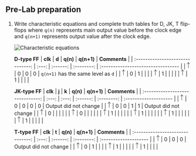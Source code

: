 ## Pre-Lab preparation

1. Write characteristic equations and complete truth tables for D, JK, T flip-flops where `q(n)` represents main output value before the clock edge and `q(n+1)` represents output value after the clock edge.

   ![Characteristic equations](images/eq_flip_flops.png)
   <!--
   https://editor.codecogs.com/

   \begin{align*}
   q_{n+1}^{D} =&~ d\\
   q_{n+1}^{T} =&~ t\cdot\overline{q_{n}} + \overline{t}\cdot q_{n}\\
   q_{n+1}^{JK} =&~ j\cdot\overline{q_{n}} + \overline{k}\cdot q_{n}\\
   \end{align*}

   -->
   
   **D-type FF**
   |             **clk**              | **d** | **q(n)** | **q(n+1)** | **Comments**                       |
   | :------------------------------: | :---: | :------: | :--------: | :--------------------------------- |
   | ![rising](Images/eq_uparrow.png) |   0   |    0     |     0      | `q(n+1)` has the same level as `d` |
   | ![rising](Images/eq_uparrow.png) |   0   |    1     |            |                                    |
   | ![rising](Images/eq_uparrow.png) |   1   |          |            |                                    |
   | ![rising](Images/eq_uparrow.png) |   1   |          |            |                                    |
   
   **JK-type FF**
   |             **clk**              | **j** | **k** | **q(n)** | **q(n+1)** | **Comments**          |
   | :------------------------------: | :---: | :---: | :------: | :--------: | :-------------------- |
   | ![rising](Images/eq_uparrow.png) |   0   |   0   |    0     |     0      | Output did not change |
   | ![rising](Images/eq_uparrow.png) |   0   |   0   |    1     |     1      | Output did not change |
   | ![rising](Images/eq_uparrow.png) |   0   |       |          |            |                       |
   | ![rising](Images/eq_uparrow.png) |   0   |       |          |            |                       |
   | ![rising](Images/eq_uparrow.png) |   1   |       |          |            |                       |
   | ![rising](Images/eq_uparrow.png) |   1   |       |          |            |                       |
   | ![rising](Images/eq_uparrow.png) |   1   |       |          |            |                       |
   | ![rising](Images/eq_uparrow.png) |   1   |       |          |            |                       |
   
   **T-type FF**
   |             **clk**              | **t** | **q(n)** | **q(n+1)** | **Comments**          |
   | :------------------------------: | :---: | :------: | :--------: | :-------------------- |
   | ![rising](Images/eq_uparrow.png) |   0   |    0     |     0      | Output did not change |
   | ![rising](Images/eq_uparrow.png) |   0   |    1     |            |                       |
   | ![rising](Images/eq_uparrow.png) |   1   |          |            |                       |
   | ![rising](Images/eq_uparrow.png) |   1   |          |            |                       |
